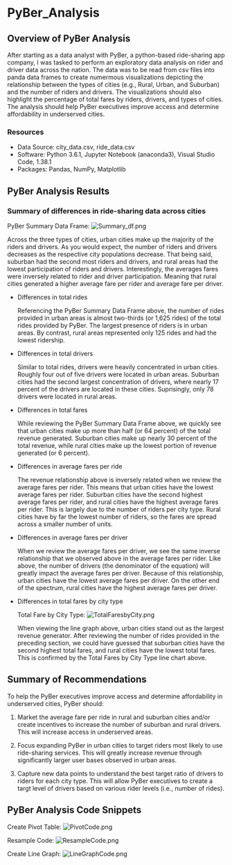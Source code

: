 # PyBer_Analysis

## Overview of PyBer Analysis

After starting as a data analyst with PyBer, a python-based ride-sharing app company, I was tasked to perform an exploratory data analysis on rider and driver data across the nation. The data was to be read from csv files into panda data frames to create numermous visualizations depicting the relationship between the types of cities (e.g., Rural, Urban, and Suburban) and the number of riders and drivers.  The visualizations should also highlight the percentage of total fares by riders, drivers, and types of cities.  The analysis should help PyBer executives improve access and determine affordability in underserved cities.
 
### Resources

* Data Source:  city_data.csv, ride_data.csv
* Software:  Python 3.6.1, Jupyter Notebook (anaconda3), Visual Studio Code, 1.38.1
* Packages:  Pandas, NumPy, Matplotlib

## PyBer Analysis Results

### Summary of differences in ride-sharing data across cities

PyBer Summary Data Frame:
![Summary_df.png](Resources/Summary_df.png)

Across the three types of cities, urban cities make up the majority of the riders and drivers.  As you would expect, the number of riders and drivers decreases as the respective city populations decrease.  That being said, suburban had the second most riders and drivers, and rural areas had the lowest participation of riders and drivers.  Interestingly, the averages fares were inversely related to rider and driver participation.  Meaning that rural cities generated a higher average fare per rider and average fare per driver.

   * Differences in total rides
      
      Referencing the PyBer Summary Data Frame above, the number of rides provided in urban areas is almost two-thirds (or 1,625 rides) of the total rides provided by PyBer.  The largest presence of riders is in urban areas.  By contrast, rural areas represented only 125 rides and had the lowest ridership.

   * Differences in total drivers
      
      Similar to total rides, drivers were heavily concentrated in urban cities.  Roughly four out of five drivers were located in urban areas.  Suburban cities had the second largest concentration of drivers, where nearly 17 percent of the drivers are located in these cities.  Suprisingly, only 78 drivers were located in rural areas.  

   * Differences in total fares

      While reviewing the PyBer Summary Data Frame above, we quickly see that urban cities make up more than half (or 64 percent) of the total revenue generated.  Suburban cities make up nearly 30 percent of the total revenue, while rural cities make up the lowest portion of revenue generated (or 6 percent).       

   * Differences in average fares per ride

      The revenue relationship above is inversely related when we review the average fares per rider.  This means that urban cities have the lowest average fares per rider.  Suburban cities have the second highest average fares per rider, and rural cities have the highest average fares per rider.  This is largely due to the number of riders per city type.  Rural cities have by far the lowest number of riders, so the fares are spread across a smaller number of units.

   * Differences in average fares per driver

      When we review the average fares per driver, we see the same inverse relationship that we observed above in the average fares per rider.  Like above, the number of drivers (the denominator of the equation) will greatly impact the average fares per driver.  Because of this relationship, urban cities have the lowest average fares per driver.  On the other end of the spectrum, rural cities have the highest average fares per driver.

   * Differences in total fares by city type

      Total Fare by City Type:
      ![TotalFaresbyCity.png](Resources/TotalFaresbyCity.png)

      When viewing the line graph above, urban cities stand out as the largest revenue generator.  After reviewing the number of rides provided in the preceding section, we could have guessed that suburban cities have the second highest total fares, and rural cities have the lowest total fares.  This is confirmed by the Total Fares by City Type line chart above.
      
## Summary of Recommendations

To help the PyBer executives improve access and determine affordability in underserved cities, PyBer should:

   1. Market the average fare per ride in rural and suburban cities and/or create incentives to increase the number of suburban and rural drivers.  This will increase access in underserved areas.

   2. Focus expanding PyBer in urban cities to target riders most likely to use ride-sharing services.  This will greatly increase revenue through significantly larger user bases observed in urban areas.

   3. Capture new data points to understand the best target ratio of drivers to riders for each city type.  This will allow PyBer executives to create a targt level of drivers based on various rider levels (i.e., number of rides). 

## PyBer Analysis Code Snippets

Create Pivot Table:
![PivotCode.png](Resources/PivotCode.png)

Resample Code:
![ResampleCode.png](Resources/ResampleCode.png)

Create Line Graph:
![LineGraphCode.png](Resources/LineGraphCode.png)
